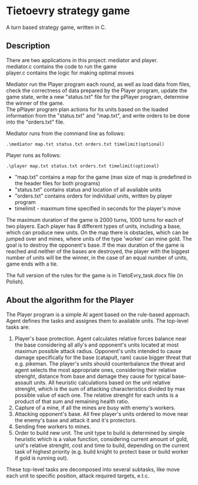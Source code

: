 # Tietoevry strategy game
A turn based strategy game, written in C.
## Description
There are two applications in this project: mediator and player.<br>
mediator.c contains the code to run the game<br>
player.c contains the logic for making optimal moves

Mediator run the Player program each round, as well as load data from files, check the correctness of data prepared by the Player program, update the game state, write a new "status.txt" file for the pPlayer program, determine the winner of the game.<br>
The pPlayer program plan actions for its units based on the loaded information from the "status.txt" and "map.txt", and write orders to be done into the "orders.txt" file.

Mediator runs from the command line as follows:
```
.\mediator map.txt status.txt orders.txt timelimit(optional)
```
Player runs as follows:
```
.\player map.txt status.txt orders.txt timelimit(optional)
```

* "map.txt" contains a map for the game (max size of map is predefined in the header files for both programs)<br>
* "status.txt" contains status and location of all available units<br>
* "orders.txt" contains orders for individual units, written by player program<br>
* timelimit - maximum time specified in seconds for the player's move<br>

The maximum duration of the game is 2000 turns, 1000 turns for each of two players. 
Each player has 8 different types of units, including a base, which can produce new units. On the map there is obstacles, which can be jumped over and mines, where units of the type 'worker' can mine gold.
The goal is to destroy the opponent's base. If the max duration of the game is reached and neither of the bases are destroyed, the player with the biggest number of units will be the winner, in the case of an equal number of units, game ends with a tie.

The full version of the rules for the game is in TietoEvry_task.docx file (in Polish).

## About the algorithm for the Player
The Player program is a simple AI agent based on the rule-based approach. Agent defines the tasks and assignes them to available units. 
The top-level tasks are:
1. Player's base protection. Agent calculates relative forces balance near the base considering all ally's and opponent's units located at most maximun possible attack radius.
Opponent's units intended to cause damage specifically for the base (catapult, ram) cause bigger threat that e.g. pikeman. The player's units should counterbalance the threat and agent selects 
the most appropriate ones, considering their relative strenght, distance from base and damage they cause for typical base-assault units.
All heuristic calculations based on the unit relative strenght, which is the sum of attacking characteristics divided by max possible value of each one. The relative strenght for each units is a product of that sum and remaining health ratio.
2. Capture of a mine, if all the mines are busy with enemy's workers.
3. Attacking opponent's base. All free player's units ordered to move near the enemy's base and attack it and it's protectors.
4. Sending free workers to mines.
5. Order to build new unit. The unit type to build is determined by simple heuristic which is a value function, considering current amount of gold, unit's relative strenght, cost and time to build, depending on the current task of highest priority (e.g. build knight to protect base or build worker if gold is running out).

These top-level tasks are decomposed into several subtasks, like move each unit to specific position, attack required targets, e.t.c.


